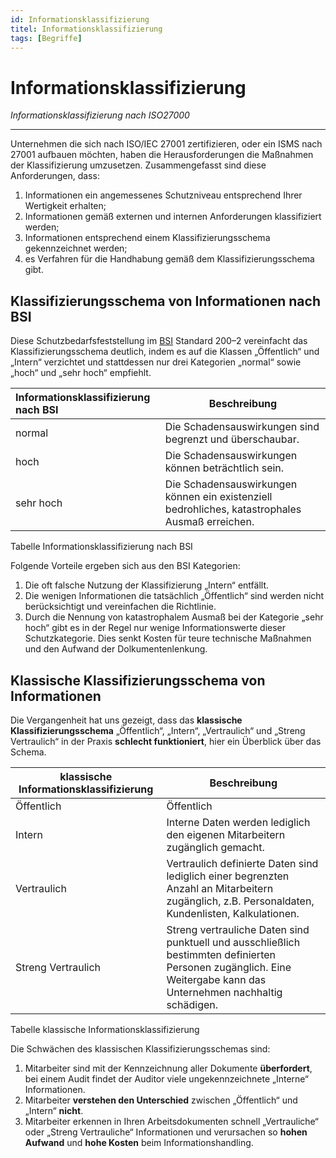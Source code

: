 ```yaml
---
id: Informationsklassifizierung
titel: Informationsklassifizierung
tags: [Begriffe]
---
```


# Informationsklassifizierung

*Informationsklassifizierung nach ISO27000*

------

Unternehmen die sich nach ISO/IEC 27001 zertifizieren, oder ein ISMS nach 27001 aufbauen möchten, haben die Herausforderungen die Maßnahmen der Klassifizierung umzusetzen. Zusammengefasst sind  diese Anforderungen, dass:

1. Informationen ein angemessenes Schutzniveau entsprechend Ihrer Wertigkeit erhalten;
2. Informationen gemäß externen und internen Anforderungen klassifiziert werden;
3. Informationen entsprechend einem Klassifizierungsschema gekennzeichnet werden;
4. es Verfahren für die Handhabung gemäß dem Klassifizierungsschema gibt.



## Klassifizierungsschema von Informationen nach BSI

Diese Schutzbedarfsfeststellung im [BSI](https://www.bsi.bund.de/) Standard 200–2 vereinfacht das Klassifizierungsschema deutlich, indem es auf die Klassen „Öffentlich“ und „Intern“ verzichtet und stattdessen nur drei Kategorien „normal“ sowie „hoch“ und „sehr hoch“ empfiehlt.

| Informationsklassifizierung nach BSI | Beschreibung                                                 |
| :----------------------------------- | ------------------------------------------------------------ |
| normal                               | Die Schadensauswirkungen sind begrenzt und überschaubar.     |
| hoch                                 | Die Schadensauswirkungen können beträchtlich sein.           |
| sehr hoch                            | Die Schadensauswirkungen können ein existenziell bedrohliches, katastrophales Ausmaß erreichen. |

Tabelle Informationsklassifizierung nach BSI



Folgende Vorteile ergeben sich aus den BSI Kategorien:

1. Die oft falsche Nutzung der Klassifizierung „Intern“ entfällt.
2. Die wenigen Informationen die tatsächlich „Öffentlich“ sind werden nicht berücksichtigt und vereinfachen die Richtlinie.
3. Durch die Nennung von katastrophalem Ausmaß bei der Kategorie „sehr hoch“ gibt es in der Regel nur wenige Informationswerte dieser Schutzkategorie. Dies senkt Kosten für teure technische Maßnahmen und den Aufwand der Dolkumentenlenkung. 



## Klassische Klassifizierungsschema von Informationen

Die Vergangenheit hat uns gezeigt, dass das **klassische Klassifizierungsschema** „Öffentlich“, „Intern“, „Vertraulich“ und „Streng Vertraulich“ in der Praxis **schlecht funktioniert**, hier ein Überblick über das Schema.

| klassische Informationsklassifizierung | Beschreibung                                                 |
| -------------------------------------- | ------------------------------------------------------------ |
| Öffentlich                             | Öffentlich                                                   |
| Intern                                 | Interne Daten werden lediglich den eigenen Mitarbeitern zugänglich gemacht. |
| Vertraulich                            | Vertraulich definierte Daten sind lediglich einer  begrenzten Anzahl an Mitarbeitern zugänglich, z.B. Personaldaten,  Kundenlisten, Kalkulationen. |
| Streng Vertraulich                     | Streng vertrauliche Daten sind punktuell und  ausschließlich bestimmten definierten Personen zugänglich. Eine  Weitergabe kann das Unternehmen nachhaltig schädigen. |

Tabelle klassische Informationsklassifizierung



Die Schwächen des klassischen Klassifizierungsschemas sind:

1. Mitarbeiter sind mit der Kennzeichnung aller Dokumente **überfordert**, bei einem Audit findet der Auditor viele ungekennzeichnete „Interne“ Informationen.
2. Mitarbeiter **verstehen den Unterschied** zwischen „Öffentlich“ und „Intern“ **nicht**.
3. Mitarbeiter erkennen in Ihren Arbeitsdokumenten schnell „Vertrauliche“ oder „Streng Vertrauliche“ Informationen und  verursachen so **hohen Aufwand** und **hohe Kosten** beim Informationshandling.

